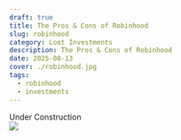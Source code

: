 ```yaml
---
draft: true
title: The Pros & Cons of Robinhood
slug: robinhood
category: Loot Investments
description: The Pros & Cons of Robinhood
date: 2025-08-13
cover: ./robinhood.jpg
tags:
  - robinhood
  - investments
---
```


<div class="text-center text-2xl">Under Construction</div>

<img class="m-auto" src="https://t3.ftcdn.net/jpg/03/53/83/92/360_F_353839266_8yqhN0548cGxrl4VOxngsiJzDgrDHxjG.jpg"/>
